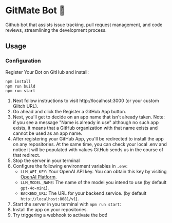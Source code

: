 # GitMate Bot 🤖

Github bot that assists issue tracking, pull request management, and code reviews, streamlining the development process.


## Usage

### Configuration

Register Your Bot on GitHub and install: 
```bash
npm install  
npm run build
npm run start
```
1. Next follow instructions to visit http://localhost:3000 (or your custom Glitch URL).
2. Go ahead and click the Register a GitHub App button.
3. Next, you'll get to decide on an app name that isn't already taken. Note: if you see a message "Name is already in use" although no such app exists, it means that a GitHub organization with that name exists and cannot be used as an app name.
4. After registering your GitHub App, you'll be redirected to install the app on any repositories. At the same time, you can check your local .env and notice it will be populated with values GitHub sends us in the course of that redirect.
5. Stop the server in your terminal
6. Configure the following environment variables in `.env`:
    - `LLM_API_KEY`: Your OpenAI API key. You can obtain this key by visiting [OpenAI Platform](https://platform.openai.com/).
    - `LLM_MODEL_NAME`: The name of the model you intend to use (by default `gpt-4o-mini`).
    - `BACKEND_URL`: The URL for your backend service. (by default `http://localhost:8081/v1`).
7. Start the server in you terminal with `npm run start`:
8. Install the app on your repositories.
9. Try triggering a webhook to activate the bot!
